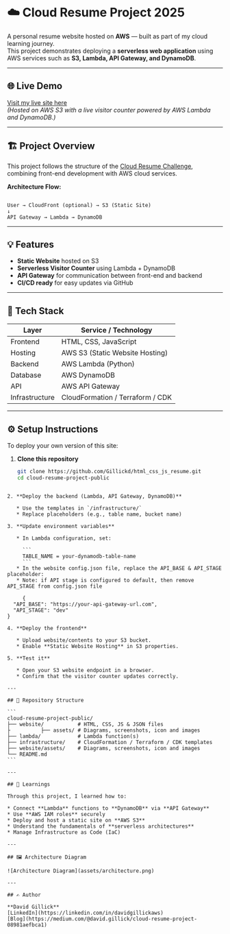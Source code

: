 

# ☁️ Cloud Resume Project 2025 

A personal resume website hosted on **AWS** — built as part of my cloud learning journey.  
This project demonstrates deploying a **serverless web application** using AWS services such as **S3, Lambda, API Gateway, and DynamoDB**.

---

## 🌐 Live Demo
[Visit my live site here](https://davidgillick.co.uk)  
*(Hosted on AWS S3 with a live visitor counter powered by AWS Lambda and DynamoDB.)*

---

## 🏗️ Project Overview
This project follows the structure of the [Cloud Resume Challenge](https://cloudresumechallenge.dev/), combining front-end development with AWS cloud services.

**Architecture Flow:**
```

User → CloudFront (optional) → S3 (Static Site)
↓
API Gateway → Lambda → DynamoDB

````

---

## 💡 Features
- **Static Website** hosted on S3  
- **Serverless Visitor Counter** using Lambda + DynamoDB  
- **API Gateway** for communication between front-end and backend  
- **CI/CD ready** for easy updates via GitHub  

---

## 🧩 Tech Stack
| Layer | Service / Technology |
|--------|-----------------------|
| Frontend | HTML, CSS, JavaScript |
| Hosting | AWS S3 (Static Website Hosting) |
| Backend | AWS Lambda (Python) |
| Database | AWS DynamoDB |
| API | AWS API Gateway |
| Infrastructure | CloudFormation / Terraform / CDK |

---

## ⚙️ Setup Instructions
To deploy your own version of this site:

1. **Clone this repository**
   ```bash
   git clone https://github.com/Gillickd/html_css_js_resume.git
   cd cloud-resume-project-public
````

2. **Deploy the backend (Lambda, API Gateway, DynamoDB)**

   * Use the templates in `/infrastructure/`
   * Replace placeholders (e.g., table name, bucket name)

3. **Update environment variables**

   * In Lambda configuration, set:

     ```
     TABLE_NAME = your-dynamodb-table-name
     ```
   * In the website config.json file, replace the API_BASE & API_STAGE placeholder:
   * Note: if API stage is configured to default, then remove API_STAGE from config.json file

     {
  "API_BASE": "https://your-api-gateway-url.com", 
  "API_STAGE": "dev"
}

4. **Deploy the frontend**

   * Upload website/contents to your S3 bucket.
   * Enable **Static Website Hosting** in S3 properties.

5. **Test it**

   * Open your S3 website endpoint in a browser.
   * Confirm that the visitor counter updates correctly.

---

## 📁 Repository Structure

```
cloud-resume-project-public/
├── website/           # HTML, CSS, JS & JSON files 
├          ├── assets/ # Diagrams, screenshots, icon and images 
├── lambda/            # Lambda function(s)
├── infrastructure/    # CloudFormation / Terraform / CDK templates
├── website/assets/    # Diagrams, screenshots, icon and images 
└── README.md
```

---

## 🧠 Learnings

Through this project, I learned how to:

* Connect **Lambda** functions to **DynamoDB** via **API Gateway**
* Use **AWS IAM roles** securely
* Deploy and host a static site on **AWS S3**
* Understand the fundamentals of **serverless architectures**
* Manage Infrastructure as Code (IaC) 

---

## 🖼️ Architecture Diagram

![Architecture Diagram](assets/architecture.png)

---

## ✍️ Author

**David Gillick**
[LinkedIn](https://linkedin.com/in/davidgillickaws)
[Blog](https://medium.com/@david.gillick/cloud-resume-project-08981aefbca1)







